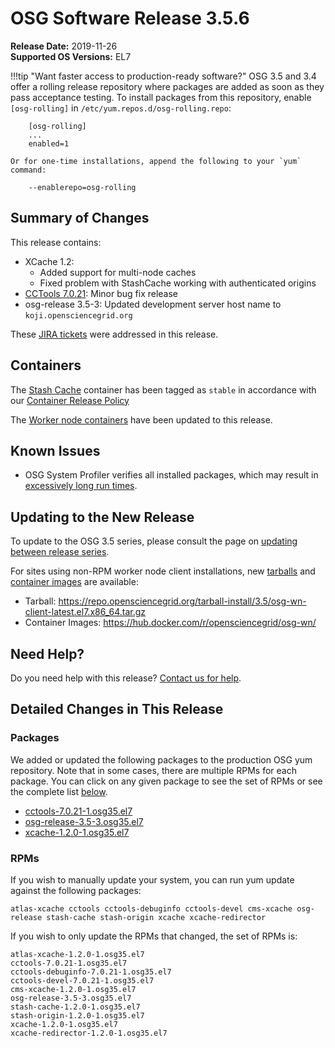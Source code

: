 OSG Software Release 3.5.6
===========================

**Release Date:** 2019-11-26    
**Supported OS Versions:** EL7

!!!tip "Want faster access to production-ready software?"
    OSG 3.5 and 3.4 offer a rolling release repository where packages are added as soon as they pass acceptance testing.
    To install packages from this repository, enable `[osg-rolling]` in `/etc/yum.repos.d/osg-rolling.repo`:

        [osg-rolling]
        ...
        enabled=1

    Or for one-time installations, append the following to your `yum` command:

        --enablerepo=osg-rolling

Summary of Changes
------------------

This release contains:

-   XCache 1.2:
    -   Added support for multi-node caches
    -   Fixed problem with StashCache working with authenticated origins
-   [CCTools 7.0.21](https://groups.google.com/forum/#!topic/cctools-nd/BTaG_o_qeSg): Minor bug fix release
-   osg-release 3.5-3: Updated development server host name to `koji.opensciencegrid.org`

These
[JIRA tickets](https://jira.opensciencegrid.org/issues/?jql=project%20%3D%20SOFTWARE%20AND%20fixVersion%20%3D%203.5.6%20ORDER%20BY%20priority%20DESC%2C%20key%20DESC)
were addressed in this release.

Containers
----------

The [Stash Cache](https://hub.docker.com/r/opensciencegrid/stash-cache/) container has been tagged as `stable` in accordance with our
[Container Release Policy](https://opensciencegrid.org/technology/policy/container-release/)

The [Worker node containers](../../worker-node/using-wn-containers.md) have been updated to this release.

Known Issues
------------

- OSG System Profiler verifies all installed packages, which may result in
[excessively long run times](https://opensciencegrid.atlassian.net/browse/SOFTWARE-3804).


Updating to the New Release
---------------------------

To update to the OSG 3.5 series, please consult the page on
[updating between release series](../../release/release_series.md#updating-to-osg-35).

For sites using non-RPM worker node client installations, new [tarballs](../../worker-node/install-wn-tarball.md) and
[container images](../../worker-node/using-wn-containers.md) are available:

- Tarball: <https://repo.opensciencegrid.org/tarball-install/3.5/osg-wn-client-latest.el7.x86_64.tar.gz>
- Container Images: <https://hub.docker.com/r/opensciencegrid/osg-wn/>

Need Help?
----------

Do you need help with this release? [Contact us for help](../../common/help.md).

Detailed Changes in This Release
--------------------------------

### Packages

We added or updated the following packages to the production OSG yum repository.
Note that in some cases, there are multiple RPMs for each package.
You can click on any given package to see the set of RPMs or see the complete list [below](#rpms).

-   [cctools-7.0.21-1.osg35.el7](https://koji.chtc.wisc.edu/koji/search?match=glob&type=build&terms=cctools-7.0.21-1.osg35.el7)
-   [osg-release-3.5-3.osg35.el7](https://koji.chtc.wisc.edu/koji/search?match=glob&type=build&terms=osg-release-3.5-3.osg35.el7)
-   [xcache-1.2.0-1.osg35.el7](https://koji.chtc.wisc.edu/koji/search?match=glob&type=build&terms=xcache-1.2.0-1.osg35.el7)

### RPMs

If you wish to manually update your system, you can run yum update against the following packages:

    atlas-xcache cctools cctools-debuginfo cctools-devel cms-xcache osg-release stash-cache stash-origin xcache xcache-redirector

If you wish to only update the RPMs that changed, the set of RPMs is:

``` file
atlas-xcache-1.2.0-1.osg35.el7
cctools-7.0.21-1.osg35.el7
cctools-debuginfo-7.0.21-1.osg35.el7
cctools-devel-7.0.21-1.osg35.el7
cms-xcache-1.2.0-1.osg35.el7
osg-release-3.5-3.osg35.el7
stash-cache-1.2.0-1.osg35.el7
stash-origin-1.2.0-1.osg35.el7
xcache-1.2.0-1.osg35.el7
xcache-redirector-1.2.0-1.osg35.el7
```
